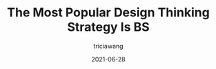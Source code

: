 ---
author: triciawang
date: 2021-06-28
publisher: fastcompany
tags:
  - design
target_url: https://www.fastcompany.com/90649969/the-most-popular-design-thinking-strategy-is-bs
title: The Most Popular Design Thinking Strategy Is BS
---